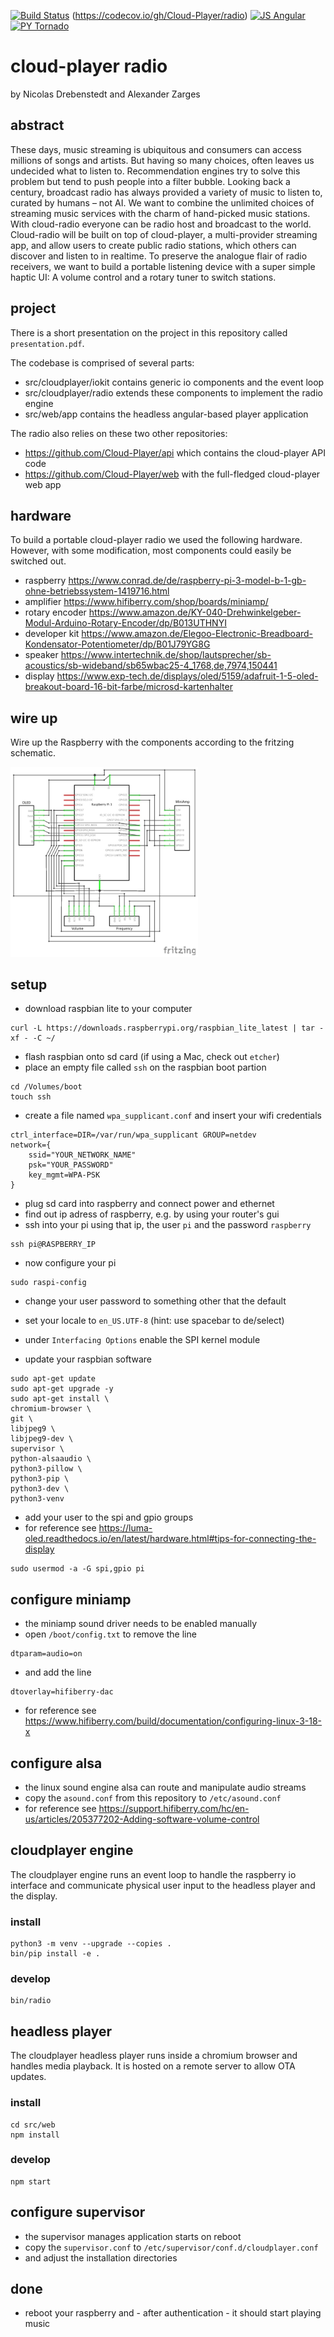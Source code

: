 [![Build Status](https://travis-ci.org/Cloud-Player/radio.svg?branch=master)](https://travis-ci.org/Cloud-Player/radio)
(https://codecov.io/gh/Cloud-Player/radio)
[![JS Angular](https://img.shields.io/badge/js-angular-blue.svg)](https://angularjs.org)
[![PY Tornado](https://img.shields.io/badge/py-tornado-blue.svg)](http://www.tornadoweb.org)


# cloud-player radio

by Nicolas Drebenstedt and Alexander Zarges

## abstract

These days, music streaming is ubiquitous and consumers can access millions of songs and artists.
But having so many choices, often leaves us undecided what to listen to. Recommendation engines try to solve this problem but tend to push people into a filter bubble.
Looking back a century, broadcast radio has always provided a variety of music to listen to, curated by humans – not AI.
We want to combine the unlimited choices of streaming music services with the charm of hand-picked music stations. With cloud-radio everyone can be radio host and broadcast to the world.
Cloud-radio will be built on top of cloud-player, a multi-provider streaming app, and allow users to create public radio stations, which others can discover and listen to in realtime.
To preserve the analogue flair of radio receivers, we want to build a portable listening device with a super simple haptic UI: A volume control and a rotary tuner to switch stations.

## project

There is a short presentation on the project in this repository called `presentation.pdf`.

The codebase is comprised of several parts:
- src/cloudplayer/iokit contains generic io components and the event loop
- src/cloudplayer/radio extends these components to implement the radio engine
- src/web/app contains the headless angular-based player application

The radio also relies on these two other repositories:
- https://github.com/Cloud-Player/api which contains the cloud-player API code
- https://github.com/Cloud-Player/web with the full-fledged cloud-player web app

## hardware

To build a portable cloud-player radio we used the following hardware. However,
with some modification, most components could easily be switched out.

- raspberry https://www.conrad.de/de/raspberry-pi-3-model-b-1-gb-ohne-betriebssystem-1419716.html
- amplifier https://www.hifiberry.com/shop/boards/miniamp/
- rotary encoder https://www.amazon.de/KY-040-Drehwinkelgeber-Modul-Arduino-Rotary-Encoder/dp/B013UTHNYI
- developer kit https://www.amazon.de/Elegoo-Electronic-Breadboard-Kondensator-Potentiometer/dp/B01J79YG8G
- speaker https://www.intertechnik.de/shop/lautsprecher/sb-acoustics/sb-wideband/sb65wbac25-4_1768,de,7974,150441
- display https://www.exp-tech.de/displays/oled/5159/adafruit-1-5-oled-breakout-board-16-bit-farbe/microsd-kartenhalter

## wire up

Wire up the Raspberry with the components according to the fritzing schematic.

<img width=300 src="https://raw.githubusercontent.com/Cloud-Player/radio/master/schematic.jpg">

## setup

- download raspbian lite to your computer
```
curl -L https://downloads.raspberrypi.org/raspbian_lite_latest | tar -xf - -C ~/
```

- flash raspbian onto sd card (if using a Mac, check out `etcher`)
- place an empty file called `ssh` on the raspbian boot partion
```
cd /Volumes/boot
touch ssh
```

- create a file named `wpa_supplicant.conf` and insert your wifi credentials
```
ctrl_interface=DIR=/var/run/wpa_supplicant GROUP=netdev
network={
    ssid="YOUR_NETWORK_NAME"
    psk="YOUR_PASSWORD"
    key_mgmt=WPA-PSK
}
```

- plug sd card into raspberry and connect power and ethernet
- find out ip adress of raspberry, e.g. by using your router's gui
- ssh into your pi using that ip, the user `pi` and the password `raspberry`
```
ssh pi@RASPBERRY_IP
```

- now configure your pi
```
sudo raspi-config
```

- change your user password to something other that the default
- set your locale to `en_US.UTF-8` (hint: use spacebar to de/select)
- under `Interfacing Options` enable the SPI kernel module

- update your raspbian software
```
sudo apt-get update
sudo apt-get upgrade -y
sudo apt-get install \
chromium-browser \
git \
libjpeg9 \
libjpeg9-dev \
supervisor \
python-alsaaudio \
python3-pillow \
python3-pip \
python3-dev \
python3-venv
```

- add your user to the spi and gpio groups
- for reference see https://luma-oled.readthedocs.io/en/latest/hardware.html#tips-for-connecting-the-display
```
sudo usermod -a -G spi,gpio pi
```

## configure miniamp

- the miniamp sound driver needs to be enabled manually
- open `/boot/config.txt` to remove the line
```
dtparam=audio=on
```

- and add the line
```
dtoverlay=hifiberry-dac
```

- for reference see https://www.hifiberry.com/build/documentation/configuring-linux-3-18-x

## configure alsa

- the linux sound engine alsa can route and manipulate audio streams
- copy the `asound.conf` from this repository to `/etc/asound.conf`
- for reference see https://support.hifiberry.com/hc/en-us/articles/205377202-Adding-software-volume-control

## cloudplayer engine

The cloudplayer engine runs an event loop to handle the raspberry io interface
and communicate physical user input to the headless player and the display.

### install
```
python3 -m venv --upgrade --copies .
bin/pip install -e .
```

### develop
```
bin/radio
```

## headless player

The cloudplayer headless player runs inside a chromium browser and handles
media playback. It is hosted on a remote server to allow OTA updates.

### install
```
cd src/web
npm install
```

### develop
```
npm start
```

## configure supervisor

- the supervisor manages application starts on reboot
- copy the `supervisor.conf` to `/etc/supervisor/conf.d/cloudplayer.conf`
- and adjust the installation directories

## done

- reboot your raspberry and - after authentication - it should start playing music
